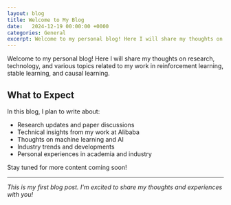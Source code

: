 ```yaml
---
layout: blog
title: Welcome to My Blog
date:   2024-12-19 00:00:00 +0000
categories: General
excerpt: Welcome to my personal blog! Here I will share my thoughts on research, technology, and various topics related to my work in reinforcement learning, stable learning, and causal learning.
---
```


Welcome to my personal blog! Here I will share my thoughts on research, technology, and various topics related to my work in reinforcement learning, stable learning, and causal learning.

## What to Expect

In this blog, I plan to write about:

- Research updates and paper discussions
- Technical insights from my work at Alibaba
- Thoughts on machine learning and AI
- Industry trends and developments
- Personal experiences in academia and industry

Stay tuned for more content coming soon!

---

*This is my first blog post. I'm excited to share my thoughts and experiences with you!* 